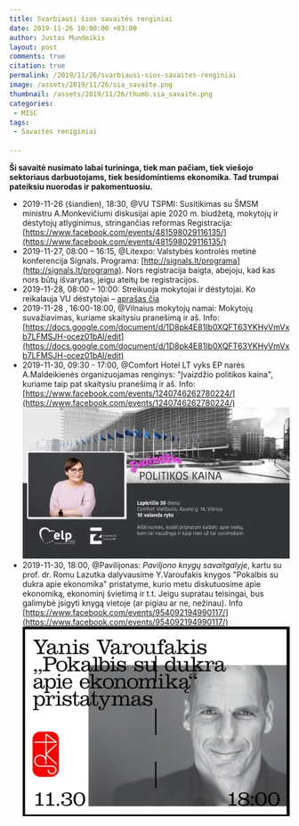```yaml
---
title: Svarbiausi šios savaitės renginiai
date: 2019-11-26 10:00:00 +03:00
author: Justas Mundeikis
layout: post
comments: true
citation: true
permalink: /2019/11/26/svarbiausi-sios-savaites-renginiai
image: /assets/2019/11/26/sia_savaite.png
thumbnail: /assets/2019/11/26/thumb.sia_savaite.png
categories:
 - MISC
tags:
 - Savaitės reniginiai

---
```

**Ši savaitė nusimato labai turininga, tiek man pačiam, tiek viešojo sektoriaus darbuotojams, tiek besidomintiems ekonomika. Tad trumpai pateiksiu nuorodas ir pakomentuosiu.**
<!--more-->

* 2019-11-26 (šiandien), 18:30, @VU TSPMI: Susitikimas su ŠMSM ministru A.Monkevičiumi diskusijai apie 2020 m. biudžetą, mokytojų ir dėstytojų atlyginimus, stringančias reformas Registracija: [https://www.facebook.com/events/481598029116135/](https://www.facebook.com/events/481598029116135/)
* 2019-11-27, 08:00 – 16:15, @Litexpo: Valstybės kontrolės metinė konferencija Signals. Programa: [http://signals.lt/programa](http://signals.lt/programa). Nors registracija baigta, abejoju, kad kas nors būtų išvarytas, jeigu ateitų be registracijos.
* 2019-11-28, 08:00 – 10:00: Streikuoja mokytojai ir dėstytojai. Ko reikalauja VU dėstytojai – [aprašas čia](https://docs.google.com/document/d/1D8pk4E81Ib0XQFT63YKHyVmVxb7LFMSJH-ocez01bAI/edit)
* 2019-11-28 , 16:00-18:00, @Vilnaius mokytojų namai: Mokytojų suvažiavimas, kuriame skaitysiu pranešimą ir aš. Info: [https://docs.google.com/document/d/1D8pk4E81Ib0XQFT63YKHyVmVxb7LFMSJH-ocez01bAI/edit](https://docs.google.com/document/d/1D8pk4E81Ib0XQFT63YKHyVmVxb7LFMSJH-ocez01bAI/edit)
* 2019-11-30, 09:30 - 17:00, @Comfort Hotel LT vyks EP narės A.Maldeikienės organizuojamas renginys: "Įvaizdžio politikos kaina", kuriame taip pat skaitysiu pranešimą ir aš. Info: [https://www.facebook.com/events/1240746262780224/](https://www.facebook.com/events/1240746262780224/)
![](/assets/2019/11/26/am_konf.jpg)
* 2019-11-30, 18:00, @Pavilijonas: *Paviljono knygų savaitgalyje*, kartu su prof. dr. Romu Lazutka dalyvausime Y.Varoufakis knygos "Pokalbis su dukra apie ekonomika" pristatyme, kurio metu diskutuosime apie ekonomiką, ekonominį švietimą ir t.t. Jeigu supratau teisingai, bus galimybė įsigyti knygą vietoje (ar pigiau ar ne, nežinau). Info [https://www.facebook.com/events/954092194990117/](https://www.facebook.com/events/954092194990117/)
![](/assets/2019/11/26/pavilijonas.jpg)
